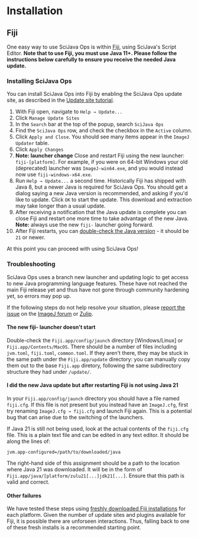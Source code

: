 # Installation

## Fiji

One easy way to use SciJava Ops is within [Fiji](https://fiji.sc), using SciJava's Script Editor. **Note that to use Fiji, you must use Java 11+. Please follow the instructions below carefully to ensure you receive the needed Java update.**

### Installing SciJava Ops

You can install SciJava Ops into Fiji by enabling the SciJava Ops update site, as described in the [Update site tutorial](https://imagej.net/update-sites/following#add-update-sites). 

1. With Fiji open, navigate to `Help → Update...`
2. Click `Manage Update Sites` 
3. In the `Search` bar at the top of the popup, search `SciJava Ops`
4. Find the `SciJava Ops` row, and check the checkbox in the `Active` column.
5. Click `Apply and Close`. You should see many items appear in the `ImageJ Updater` table.
6. Click `Apply Changes`
7. **Note: launcher change** Close and restart Fiji using the new launcher: `fiji-[platform]`. For example, if you were on 64-bit Windows your old (deprecated) launcher was `ImageJ-win64.exe`, and you would instead now use `fiji-windows-x64.exe`.
8. Run `Help → Update...` a second time. Historically Fiji has shipped with Java 8, but a newer Java is required for SciJava Ops. You should get a dialog saying a new Java version is recommended, and asking if you'd like to update. Click `OK` to start the update. This download and extraction may take longer than a usual update.
9. After receiving a notification that the Java update is complete you can close Fiji and restart one more time to take advantage of the new Java. **Note:** always use the new `fiji-` launcher going forward.
10. After Fiji restarts, you can [double-check the Java version](https://imagej.net/learn/troubleshooting#checking-the-java-version) - it should be `21` or newer.

At this point you can proceed with using SciJava Ops!

### Troubleshooting

SciJava Ops uses a branch new launcher and updating logic to get access to new Java programming language features. These have not reached the main Fiji release yet and thus have not gone through community hardening yet, so errors may pop up.

If the following steps do not help resolve your situation, please [report the issue](https://imagej.net/discuss/bugs) on the [ImageJ forum](https://forum.image.sc/) or [Zulip](https://imagej.net/discuss/chat#zulip).

#### The new fiji- launcher doesn't start

Double-check the `Fiji.app/config/jaunch` directory [Windows/Linux] or `Fiji.app/Contents/MacOS`. There should be a number of files including `jvm.toml`, `fiji.toml`, `common.toml`. If they aren't there, they may be stuck in the same path under the `Fiji.app/update` directory: you can manually copy them out to the base `Fiji.app` diretory, following the same subdirectory structure they had under `/update/`.

#### I did the new Java update but after restarting Fiji is not using Java 21

In your `Fiji.app/config/jaunch` directory you should have a file named `fiji.cfg`. If this file is not present but you instead have an `ImageJ.cfg`, first try renaming `ImageJ.cfg → fiji.cfg` and launch Fiji again. This is a potential bug that can arise due to the switching of the launchers.

If Java 21 is still not being used, look at the actual contents of the `fiji.cfg` file. This is a plain text file and can be edited in any text editor. It should be along the lines of:

```
jvm.app-configured=/path/to/downloaded/java
```

The right-hand side of this assignment should be a path to the location where Java 21 was downloaded. It will be in the form of `Fiji.app/java/[platform/zulu21[...]jdk21[...]`. Ensure that this path is valid and correct.

#### Other failures

We have tested these steps using [freshly downloaded Fiji installations](https://imagej.net/downloads) for each platform. Given the number of update sites and plugins available for Fiji, it is possible there are unforseen interactions. Thus, falling back to one of these fresh installs is a recommended starting point.
